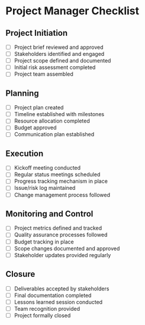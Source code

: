 # Project Manager Checklist

## Project Initiation
- [ ] Project brief reviewed and approved
- [ ] Stakeholders identified and engaged
- [ ] Project scope defined and documented
- [ ] Initial risk assessment completed
- [ ] Project team assembled

## Planning
- [ ] Project plan created
- [ ] Timeline established with milestones
- [ ] Resource allocation completed
- [ ] Budget approved
- [ ] Communication plan established

## Execution
- [ ] Kickoff meeting conducted
- [ ] Regular status meetings scheduled
- [ ] Progress tracking mechanism in place
- [ ] Issue/risk log maintained
- [ ] Change management process followed

## Monitoring and Control
- [ ] Project metrics defined and tracked
- [ ] Quality assurance processes followed
- [ ] Budget tracking in place
- [ ] Scope changes documented and approved
- [ ] Stakeholder updates provided regularly

## Closure
- [ ] Deliverables accepted by stakeholders
- [ ] Final documentation completed
- [ ] Lessons learned session conducted
- [ ] Team recognition provided
- [ ] Project formally closed
